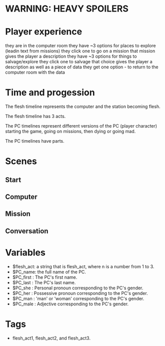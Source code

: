 # WARNING: HEAVY SPOILERS

# Player experience

they are in the computer room
they have ~3 options for places to explore (leadin text from missions)
they click one to go on a mission
that mission gives the player a description
they have ~3 options for things to salvage/explore
they click one to salvage
that choice gives the player a description as well as a piece of data
they get one option - to return to the computer room with the data

# Time and progession

The flesh timeline represents the computer and the station becoming flesh.

The flesh timeline has 3 acts.

The PC timelines represent different versions of the PC (player character) starting the game, going on missions, then dying or going mad.

The PC timelines have parts.

# Scenes

## Start

## Computer

## Mission

## Conversation






# Variables

* $flesh_act: a string that is flesh_act<n>, where n is a number from 1 to 3.
* $PC_name: the full name of the PC.
* $PC_first : The PC's first name.
* $PC_last : The PC's last name.
* $PC_she : Personal pronoun corresponding to the PC's gender.
* $PC_her : Possessive pronoun corresponding to the PC's gender.
* $PC_man : 'man' or 'woman' corresponding to the PC's gender.
* $PC_male : Adjective corresponding to the PC's gender.

# Tags

* flesh_act1, flesh_act2, and flesh_act3.
